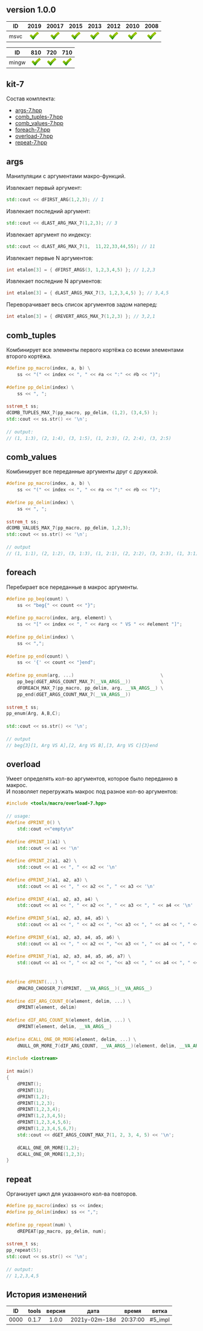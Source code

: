 
[P]: ../../icons/progress.png
[V]: ../../icons/success.png
[X]: ../../icons/failed.png
[D]: ../../icons/danger.png
[E]: ../../icons/empty.png
[N]: ../../icons/na.png

version 1.0.0
---

| **ID**  | 2019      | 20017     | 2015      | 2013      | 2012      | 2010      | 2008      |  
|:-------:|:---------:|:---------:|:---------:|:---------:|:---------:|:---------:|:---------:|  
| msvc    | [![V]][M] | [![V]][M] | [![V]][M] | [![V]][M] | [![V]][M] | [![V]][M] | [![V]][M] |  

| **ID**  | 810       | 720       | 710       |  
|:-------:|:---------:|:---------:|:---------:|  
| mingw   | [![V]][M] | [![V]][M] | [![V]][M] |  

[M]: #macro  "магия препроцессора"

[0]: #args         "манипуляции с аргументами макро-функций"
[1]: #comb_tuples  "комбинирует все элементы первого кортёжа со всеми элементами второго кортёжа"
[2]: #comb_values  "комбинирует все переданные аргументы друг с дружкой"
[3]: #foreach      "перебирает все переданные в макрос аргументы"
[4]: #overload     "позволяет перегружать макрос под разное кол-во аргументов"
[5]: #repeat       "организует цикл для указанного кол-ва повторов"

kit-7
---
Состав комплекта:  
  - [args-7.hpp][0]  
  - [comb_tuples-7.hpp][1]  
  - [comb_values-7.hpp][2]  
  - [foreach-7.hpp][3]  
  - [overload-7.hpp][4]  
  - [repeat-7.hpp][5]  

## args
Манипуляции с аргументами макро-функций.  

Извлекает первый аргумент:  
```cpp
std::cout << dFIRST_ARG(1,2,3); // 1
```

Извлекает последний аргумент:  
```cpp
std::cout << dLAST_ARG_MAX_7(1,2,3); // 3
```

Извлекает аргумент по индексу:  
```cpp
std::cout << dLAST_ARG_MAX_7(1,  11,22,33,44,55); // 11
```
Извлекает первые N аргументов:  
```cpp
int etalon[3] = { dFIRST_ARGS(3, 1,2,3,4,5) }; // 1,2,3
```

Извлекает последние N аргументов:  
```cpp
int etalon[3] = { dLAST_ARGS_MAX_7(3, 1,2,3,4,5) }; // 3,4,5
```

Переворачивает весь список аргументов задом наперед:
```cpp
int etalon[3] = { dREVERT_ARGS_MAX_7(1,2,3) }; // 3,2,1
```

## comb_tuples
Комбинирует все элементы первого кортёжа 
со всеми элементами второго кортёжа.  

```cpp
#define pp_macro(index, a, b) \
    ss << "(" << index << ", " << #a << ":" << #b << ")";

#define pp_delim(index) \
    ss << ", ";

sstrem_t ss;
dCOMB_TUPLES_MAX_7(pp_macro, pp_delim, (1,2), (3,4,5) );
std::cout << ss.str() << '\n';

// output:
// (1, 1:3), (2, 1:4), (3, 1:5), (1, 2:3), (2, 2:4), (3, 2:5)
```
## comb_values
Комбинирует все переданные аргументы друг с дружкой.  

```cpp
#define pp_macro(index, a, b) \
    ss << "(" << index << ", " << #a << ":" << #b << ")";
     
#define pp_delim(index) \
    ss << ", ";

sstrem_t ss;
dCOMB_VALUES_MAX_7(pp_macro, pp_delim, 1,2,3);
std::cout << ss.str() << '\n';

// output
// (1, 1:1), (2, 1:2), (3, 1:3), (1, 2:1), (2, 2:2), (3, 2:3), (1, 3:1), (2, 3:2), (3, 3:3)
```

## foreach
Перебирает все переданные в макрос аргументы.  

```cpp
#define pp_beg(count) \
    ss << "beg{" << count << "}";

#define pp_macro(index, arg, element) \
    ss << "[" << index << ", " << #arg << " VS " << #element "]";

#define pp_delim(index) \
    ss << ",";

#define pp_end(count) \
    ss << '{' << count << "}end";

#define pp_enum(arg, ...)                                \
    pp_beg(dGET_ARGS_COUNT_MAX_7(__VA_ARGS__))           \
    dFOREACH_MAX_7(pp_macro, pp_delim, arg, __VA_ARGS__) \
    pp_end(dGET_ARGS_COUNT_MAX_7(__VA_ARGS__))

sstrem_t ss;
pp_enum(Arg, A,B,C);

std::cout << ss.str() << '\n';

// output
// beg{3}[1, Arg VS A],[2, Arg VS B],[3, Arg VS C]{3}end
```

## overload
Умеет определять кол-во аргументов, которое было переданно в макрос.  
И позволяет перегружать макрос под разное кол-во аргументов:  

```cpp
#include <tools/macro/overload-7.hpp>
    
// usage: 
#define dPRINT_0() \
    std::cout <<"empty\n"

#define dPRINT_1(a1) \
    std::cout << a1 << '\n'

#define dPRINT_2(a1, a2) \
    std::cout << a1 << ", " << a2 << '\n'

#define dPRINT_3(a1, a2, a3) \
    std::cout << a1 << ", " << a2 << ", " << a3 << '\n'

#define dPRINT_4(a1, a2, a3, a4) \
    std::cout << a1 << ", " << a2 << ", " << a3 << ", " << a4 << '\n'

#define dPRINT_5(a1, a2, a3, a4, a5) \
    std::cout << a1 << ", " << a2 << ", "<< a3 << ", " << a4 << ", " << a5 << '\n'

#define dPRINT_6(a1, a2, a3, a4, a5, a6) \
    std::cout << a1 << ", " << a2 << ", "<< a3 << ", " << a4 << ", " << a5 << ", " << a6 << '\n'

#define dPRINT_7(a1, a2, a3, a4, a5, a6, a7) \
    std::cout << a1 << ", " << a2 << ", "<< a3 << ", " << a4 << ", " << a5 << ", " << a6 << ", " << a7 << '\n'


#define dPRINT(...) \
    dMACRO_CHOOSER_7(dPRINT, __VA_ARGS__)(__VA_ARGS__)

#define dIF_ARG_COUNT_0(element, delim, ...) \
    dPRINT(element, delim)

#define dIF_ARG_COUNT_N(element, delim, ...) \
    dPRINT(element, delim, __VA_ARGS__)

#define dCALL_ONE_OR_MORE(element, delim, ...) \
    dNULL_OR_MORE_7(dIF_ARG_COUNT, __VA_ARGS__)(element, delim, __VA_ARGS__)

#include <iostream>
    
int main()
{
    dPRINT();
    dPRINT(1);
    dPRINT(1,2);
    dPRINT(1,2,3);
    dPRINT(1,2,3,4);
    dPRINT(1,2,3,4,5);
    dPRINT(1,2,3,4,5,6);
    dPRINT(1,2,3,4,5,6,7);
    std::cout << dGET_ARGS_COUNT_MAX_7(1, 2, 3, 4, 5) << '\n';

    dCALL_ONE_OR_MORE(1,2);
    dCALL_ONE_OR_MORE(1,2,3);
}
```

## repeat 
Организует цикл для указанного кол-ва повторов.  

```cpp
#define pp_macro(index) ss << index;
#define pp_delim(index) ss << ",";
    
#define pp_repeat(num) \
    dREPEAT(pp_macro, pp_delim, num);

sstrem_t ss;
pp_repeat(5);
std::cout << ss.str() << '\n';

// output:
// 1,2,3,4,5
```


История изменений 
------

| **ID** | tools | версия |     дата      |  время   |   ветка   |  
|:------:|:-----:|:------:|:-------------:|:--------:|:---------:|  
|  0000  | 0.1.7 | 1.0.0  | 2021y-02m-18d | 20:37:00 | #5_impl   |  

